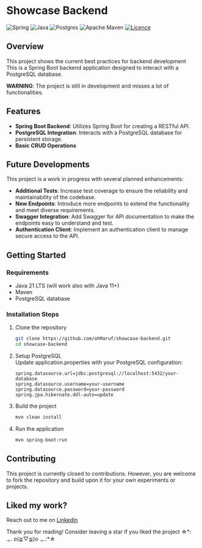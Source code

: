 # Showcase Backend

![Spring](https://img.shields.io/badge/spring-%236DB33F.svg?style=for-the-badge&logo=spring&logoColor=white)
![Java](https://img.shields.io/badge/java-%23ED8B00.svg?style=for-the-badge&logo=openjdk&logoColor=white)
![Postgres](https://img.shields.io/badge/postgres-%23316192.svg?style=for-the-badge&logo=postgresql&logoColor=white)
![Apache Maven](https://img.shields.io/badge/Apache%20Maven-C71A36?style=for-the-badge&logo=Apache%20Maven&logoColor=white)
[![Licence](https://img.shields.io/github/license/Ileriayo/markdown-badges?style=for-the-badge)](./LICENSE)

## Overview
This project shows the current best practices for backend development
This is a Spring Boot backend application designed to interact with a PostgreSQL database.

**WARNING**: The project is still in development and misses a lot of functionalities.

## Features
- **Spring Boot Backend**: Utilizes Spring Boot for creating a RESTful API.
- **PostgreSQL Integration**: Interacts with a PostgreSQL database for persistent storage.
- **Basic CRUD Operations**
  
## Future Developments
This project is a work in progress with several planned enhancements:

- **Additional Tests**: Increase test coverage to ensure the reliability and maintainability of the codebase.
- **New Endpoints**: Introduce more endpoints to extend the functionality and meet diverse requirements.
- **Swagger Integration**: Add Swagger for API documentation to make the endpoints easy to understand and test.
- **Authentication Client**: Implement an authentication client to manage secure access to the API.

## Getting Started

### Requirements
- Java 21 LTS (will work also with Java 11+)
- Maven
- PostgreSQL database

### Installation Steps

1. Clone the repository
    ```sh
    git clone https://github.com/ohMaruf/showcase-backend.git
    cd showcase-backend
    ```

2. Setup PostgreSQL <br>
Update application.properties with your PostgreSQL configuration:
    ```properties
    spring.datasource.url=jdbc:postgresql://localhost:5432/your-database
    spring.datasource.username=your-username
    spring.datasource.password=your-password
    spring.jpa.hibernate.ddl-auto=update
    ```

3. Build the project
    ```sh
    mvn clean install
    ```

4. Run the application
    ```sh
    mvn spring-boot:run
    ```

## Contributing
This project is currently closed to contributions. However, you are welcome to fork the repository and build upon it for your own experiments or projects.

## Liked my work?
Reach out to me on [LinkedIn](https://www.linkedin.com/in/ahmed-maruf-15684a212/)

Thank you for reading! Consider leaving a star if you liked the project ☆\*: .｡. o(≧▽≦)o .｡.:\*☆
